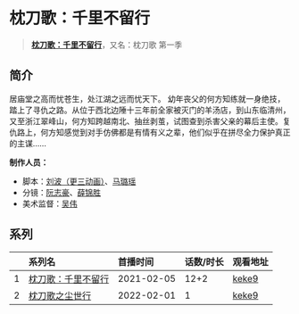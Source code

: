 # 枕刀歌：千里不留行


> <u>**[枕刀歌：千里不留行](http://bgm.tv/subject/328514)**</u>，又名：枕刀歌 第一季

## 简介


居庙堂之高而忧苍生，处江湖之远而忧天下。 幼年丧父的何方知练就一身绝技，踏上了寻仇之路。从位于西北边陲十三年前全家被灭门的羊汤店，到山东临清州，又至浙江翠峰山，何方知跨越南北、抽丝剥茧，试图查到杀害父亲的幕后主使。复仇路上，何方知感觉到对手仿佛都是有情有义之辈，他们似乎在拼尽全力保护真正的主谋……

**制作人员：**
- 脚本：[刘波（更三动画）](http://bgm.tv/person/58914)、[马璐瑶](http://bgm.tv/person/58916)
- 分镜：[阮志豪](http://bgm.tv/person/58918)、[薛锦胜](http://bgm.tv/person/58915)
- 美术监督：[吴伟](http://bgm.tv/person/58917)



## 系列

|     | 系列名       | 首播时间       | 话数/时长 | 观看地址                                                     |
| :-- | :-------- | :--------- | :---- | :------------------------------------------------------- |
| 1   |[枕刀歌：千里不留行](https://bgm.tv/subject/328514)| 2021-02-05 | 12+2  | [keke9](https://www.keke9.app/play/27480-4-239103.html)  |
| 2   |[枕刀歌之尘世行](https://bgm.tv/subject/333381)| 2022-02-01 | 1     | [keke9](https://www.keke9.app/play/178986-4-188657.html) |


